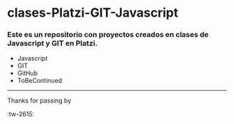 # clases-Platzi-GIT-Javascript
### Este es un repositorio con proyectos creados en clases de Javascript y GIT en Platzi.
- Javascript
- GIT
- GitHub
- ToBeContinued

------------

Thanks for passing by   



:tw-2615:
